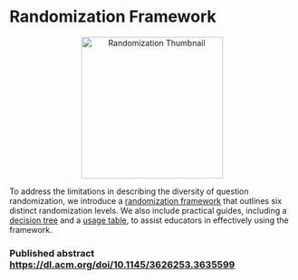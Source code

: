 # Randomization Framework
<p align="center">
<img width="250" alt="Randomization Thumbnail" src="https://github.com/open-resources/randomization_framework/assets/70119839/2cf8b279-5683-4b95-8172-8b20133ea3c7">
</p>

To address the limitations in describing the diversity of question randomization, we introduce a [randomization framework](https://github.com/open-resources/randomization_framework/blob/main/framework.md) that outlines six distinct randomization levels. We also include practical guides, including a [decision tree](https://github.com/open-resources/randomization_framework/blob/main/guides/decision-tree.md) and a [usage table](https://github.com/open-resources/randomization_framework/blob/main/guides/usage-table.md), to assist educators in effectively using the framework.

### Published abstract https://dl.acm.org/doi/10.1145/3626253.3635599
